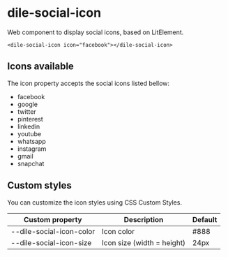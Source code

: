 # dile-social-icon

Web component to display social icons, based on LitElement.

```
<dile-social-icon icon="facebook"></dile-social-icon>
```

## Icons available

The icon property accepts the social icons listed bellow:

- facebook
- google
- twitter
- pinterest
- linkedin
- youtube
- whatsapp
- instagram
- gmail
- snapchat

## Custom styles

You can customize the icon styles using CSS Custom Styles.

Custom property | Description | Default
----------------|-------------|---------
--dile-social-icon-color | Icon color | #888
--dile-social-icon-size | Icon size (width = height) | 24px